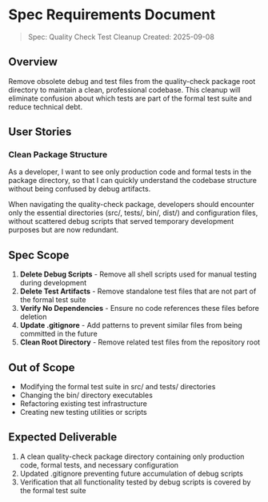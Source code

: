 # Spec Requirements Document

> Spec: Quality Check Test Cleanup
> Created: 2025-09-08

## Overview

Remove obsolete debug and test files from the quality-check package root directory to maintain a clean, professional codebase. This cleanup will eliminate confusion about which tests are part of the formal test suite and reduce technical debt.

## User Stories

### Clean Package Structure

As a developer, I want to see only production code and formal tests in the package directory, so that I can quickly understand the codebase structure without being confused by debug artifacts.

When navigating the quality-check package, developers should encounter only the essential directories (src/, tests/, bin/, dist/) and configuration files, without scattered debug scripts that served temporary development purposes but are now redundant.

## Spec Scope

1. **Delete Debug Scripts** - Remove all shell scripts used for manual testing during development
2. **Delete Test Artifacts** - Remove standalone test files that are not part of the formal test suite
3. **Verify No Dependencies** - Ensure no code references these files before deletion
4. **Update .gitignore** - Add patterns to prevent similar files from being committed in the future
5. **Clean Root Directory** - Remove related test files from the repository root

## Out of Scope

- Modifying the formal test suite in src/ and tests/ directories
- Changing the bin/ directory executables
- Refactoring existing test infrastructure
- Creating new testing utilities or scripts

## Expected Deliverable

1. A clean quality-check package directory containing only production code, formal tests, and necessary configuration
2. Updated .gitignore preventing future accumulation of debug scripts
3. Verification that all functionality tested by debug scripts is covered by the formal test suite